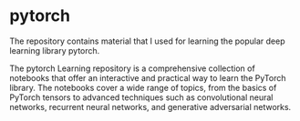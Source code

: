 # pytorch

The repository contains material that I used for learning the popular deep learning library pytorch. 

The pytorch Learning repository is a comprehensive collection of notebooks that offer an interactive and practical way to learn the PyTorch library. The notebooks cover a wide range of topics, from the basics of PyTorch tensors to advanced techniques such as convolutional neural networks, recurrent neural networks, and generative adversarial networks.
